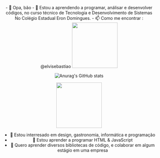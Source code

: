 <center>
- 👋 Opa, bão
- 👾 Estou a aprendendo a programar, análisar e desenvolver códigos, no curso técnico de Tecnologia e Desenvolvimento de Sistemas
     No Colégio Estadual Eron Domingues.
- 📫 Como me encontrar : @elvisebastiao

<img style="center" src="https://static.vecteezy.com/system/resources/thumbnails/011/887/899/small/memphis-round-confetti-festive-background-in-cyan-blue-pink-and-yellow-childish-pattern-and-bokeh-confetti-circles-decoration-holiday-background-free-png.png" width="150p'300x">

![Anurag's GitHub stats](https://github-readme-stats.vercel.app/api?username=elviiiis&theme=midnight-purple&show_icons=true)

<img src="https://static.vecteezy.com/system/resources/thumbnails/011/887/899/small/memphis-round-confetti-festive-background-in-cyan-blue-pink-and-yellow-childish-pattern-and-bokeh-confetti-circles-decoration-holiday-background-free-png.png" width="150p'300x">

- 👀 Estou interresado em design, gastronomia, informática e programação
- 🌱 Estou aprender a programar HTML & JavaScript
- 💞️  Quero aprender diversos bibliotecas de código, e colaborar em algum estágio em uma empresa
</center>


